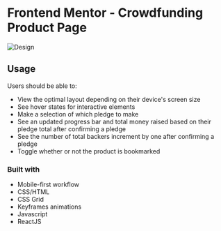 # Frontend Mentor - Crowdfunding Product Page

![Design](./images/desktop-preview.jpg)

## Usage

Users should be able to:

- View the optimal layout depending on their device's screen size
- See hover states for interactive elements
- Make a selection of which pledge to make
- See an updated progress bar and total money raised based on their pledge total after confirming a pledge
- See the number of total backers increment by one after confirming a pledge
- Toggle whether or not the product is bookmarked

### Built with

- Mobile-first workflow
- CSS/HTML
- CSS Grid
- Keyframes animations
- Javascript
- ReactJS
